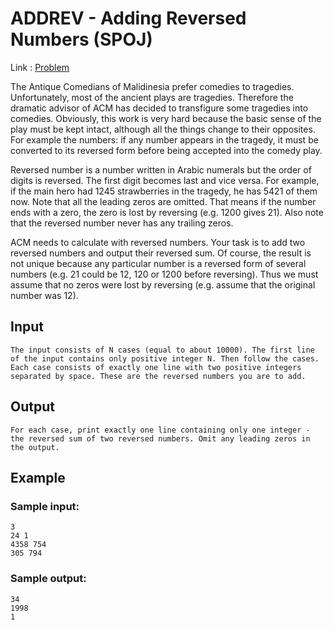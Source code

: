 # ADDREV - Adding Reversed Numbers (SPOJ)

Link : [Problem](https://www.spoj.com/problems/ADDREV/)

The Antique Comedians of Malidinesia prefer comedies to tragedies. Unfortunately, most of the ancient plays are tragedies. Therefore the dramatic advisor of ACM has decided to transfigure some tragedies into comedies. Obviously, this work is very hard because the basic sense of the play must be kept intact, although all the things change to their opposites. For example the numbers: if any number appears in the tragedy, it must be converted to its reversed form before being accepted into the comedy play.

Reversed number is a number written in Arabic numerals but the order of digits is reversed. The first digit becomes last and vice versa. For example, if the main hero had 1245 strawberries in the tragedy, he has 5421 of them now. Note that all the leading zeros are omitted. That means if the number ends with a zero, the zero is lost by reversing (e.g. 1200 gives 21). Also note that the reversed number never has any trailing zeros.

ACM needs to calculate with reversed numbers. Your task is to add two reversed numbers and output their reversed sum. Of course, the result is not unique because any particular number is a reversed form of several numbers (e.g. 21 could be 12, 120 or 1200 before reversing). Thus we must assume that no zeros were lost by reversing (e.g. assume that the original number was 12).

## Input

    The input consists of N cases (equal to about 10000). The first line of the input contains only positive integer N. Then follow the cases. Each case consists of exactly one line with two positive integers separated by space. These are the reversed numbers you are to add.

## Output

    For each case, print exactly one line containing only one integer - the reversed sum of two reversed numbers. Omit any leading zeros in the output.

## Example

### Sample input:

    3
    24 1
    4358 754
    305 794

### Sample output:

    34
    1998
    1
